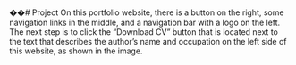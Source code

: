 ��#   P r o j e c t 
On this portfolio website, there is a button on the right, some navigation links in the middle, and a navigation bar with a logo on the left. The next step is to click the “Download CV” button that is located next to the text that describes the author’s name and occupation on the left side of this website, as shown in the image.
 
 
